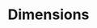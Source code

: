 ---
layout: default
bigquery: https://console.cloud.google.com/bigquery?p=covid-19-dimensions-ai&page=table&d=data&t=publications
contributors: Digital Science, https://www.digital-science.com/
cost: Free for personal, non-commercial use.
description: Dimensions contains more than 100 million publications, ranging from
  articles published in scholarly journals, books and book chapters, to preprints
  and conference proceedings. All publications are contextualized with linked data
  sets, funding, publications, patents, clinical trials, and policy documents. You
  can also view associated categories, funders, institutions, and researcher profiles.
documentation: https://docs.dimensions.ai/bigquery/index.html
last_edit: 04/10/2022, 09:42:54
location: https://www.dimensions.ai/products/free/
maintained_by: Digital Science, https://www.digital-science.com/
schema_fields:
- parent_id
- cpc
- funding_jpy
- pmcid
- arxiv_id
- original_abstract
- publication_date
- funding_aud
- end_year
- created_date
- funding_amount
- application_number
- established
- category_icrp_cso
- open_access_categories_v2
- conditions
- date
- kind
- research_org_countries
- research_org_state_names
- assignee_orgs
- supporting_grant_ids
- types
- linkout
- metrics
- filing_year
- original_title
- funding_gbp
- repository_name
- external_ids
- publication_year
- grant_number
- funder_org_acronyms
- associated_publication_arxiv_id
- investigators
- category_bra
- funding_usd
- funding_cny
- date_modified
- acknowledgements
- current_assignee_orgs
- registry
- original_assignee_countries
- active_years
- associated_publication_doi
- research_org_state_codes
- conference
- category_hrcs_rac
- foa_number
- researcher_ids
- category_icrp_ct
- funder_orgs
- original_assignee
- end_date
- date_imported_gbq
- address
- granted_date
- brief_title
- abstract
- phase
- legal_status
- category_hra
- source_id
- open_access_categories
- repository_url
- funder_org_cities
- license
- name
- organisation_details
- jurisdiction
- legal_events
- date_normal
- embargo_date
- issue
- doi
- publication_ids
- associated_grant_ids
- category_hrcs_hc
- acronyms
- funding_eur
- type
- resulting_publication_doi
- year
- mesh_terms
- aliases
- concepts
- language
- relationships
- inventor_names
- date_online
- funding_cad
- ipcr
- email_address
- book_title
- citations_count
- gender
- funding_nzd
- start_year
- labels
- current_assignee_countries
- granted_year
- pmid
- funder_org_state_codes
- citations
- original_assignee_orgs
- mesh_headings
- journal_lists
- funder_countries
- funding_chf
- id
- current_assignee
- category_uoa
- associated_publication_pmid
- research_org_city_names
- start_date
- description
- date_inserted
- category_sdg
- citation_string
- cited_by_ids
- editors
- filing_status
- research_orgs
- filing_date
- family_id
- priority_year
- category_rcdc
- journal
- altmetrics
- research_org_country_names
- interventions
- repository_id
- subtitles
- associated_publication_id
- expiration_date
- title
- publisher
- isbn
- funder_org_countries
- funding_details
- book_series_title
- category_for
- date_print
- links
- categories
- status
- patent_ids
- funding_currency
- priority_date
- expiration_year
- acronym
- clinical_trial_ids
- proceedings_title
- funder_org
- eisbn
- resulting_publication_ids
- volume
- research_org_cities
- family_count
- wikipedia_url
- family_members_ids
- assignee_countries
- reference_ids
- pages
- authors
shortname: dimensions
tags:
- scholarly literature
- patents
- funding
- clinical trials
- academic profiles
terms_of_use: 'Use of both the Dimensions COVID-19 dataset and full Dimensions dataset
  are subject to the Dimensions Terms of use: https://www.dimensions.ai/policies-terms-legal '
title: Dimensions
uuid: dcff88bd-fe6b-4fdb-8159-809bf9d7bc1c
---